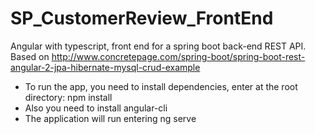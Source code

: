 # SP_CustomerReview_FrontEnd
Angular with typescript, front end for a spring boot back-end REST API.
Based on http://www.concretepage.com/spring-boot/spring-boot-rest-angular-2-jpa-hibernate-mysql-crud-example
- To run the app, you need to install dependencies, enter at the root directory:
npm install
- Also you need to install angular-cli
- The application will run entering
ng serve
